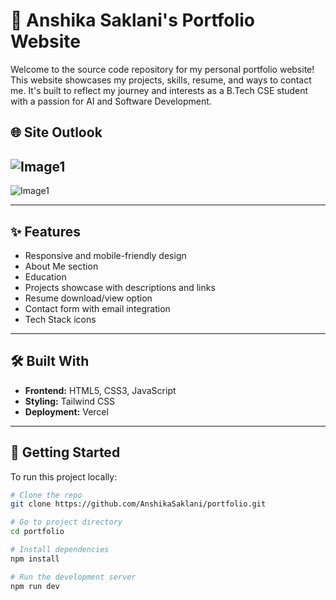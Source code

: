 # 💼 Anshika Saklani's Portfolio Website

Welcome to the source code repository for my personal portfolio website! This website showcases my projects, skills, resume, and ways to contact me. It's built to reflect my journey and interests as a B.Tech CSE student with a passion for AI and Software Development.

## 🌐 Site Outlook

![Image1](path/to/image.png)
---
![Image1](path/to/image.png)



---

## ✨ Features

- Responsive and mobile-friendly design
- About Me section
- Education
- Projects showcase with descriptions and links
- Resume download/view option
- Contact form with email integration
- Tech Stack icons

---

## 🛠️ Built With

- **Frontend:** HTML5, CSS3, JavaScript
- **Styling:** Tailwind CSS
- **Deployment:** Vercel

---

## 🚀 Getting Started

To run this project locally:

```bash
# Clone the repo
git clone https://github.com/AnshikaSaklani/portfolio.git

# Go to project directory
cd portfolio

# Install dependencies
npm install

# Run the development server
npm run dev


